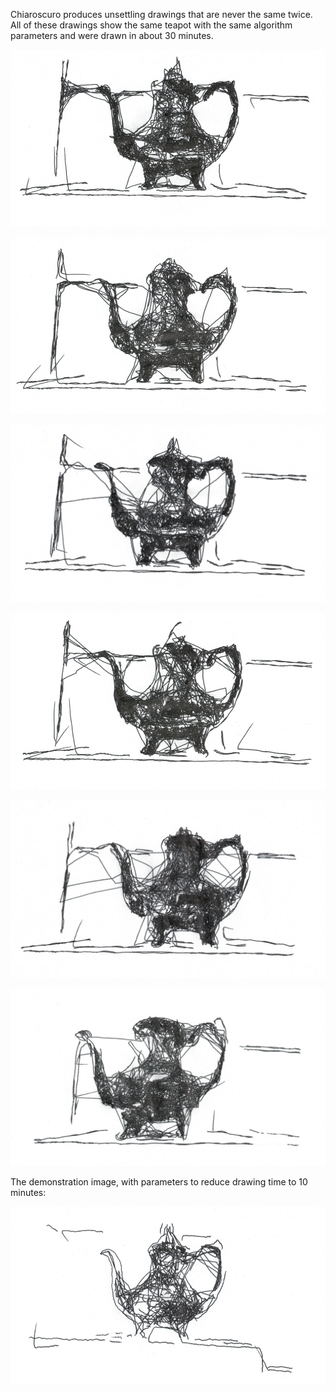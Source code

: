 
Chiaroscuro produces unsettling drawings that are never the same twice. All of these drawings show the same teapot with the same algorithm parameters and were drawn in about 30 minutes.

![Teapot drawing](images/drawings/teapot1.png)

![Teapot drawing](images/drawings/teapot2.png)

![Teapot drawing](images/drawings/teapot3.png)

![Teapot drawing](images/drawings/teapot4.png)

![Teapot drawing](images/drawings/teapot5.png)

![Teapot drawing](images/drawings/teapot6.png)

The demonstration image, with parameters to reduce drawing time to 10 minutes: 

![In-class demo image](images/drawings/teapot_demo.png)

